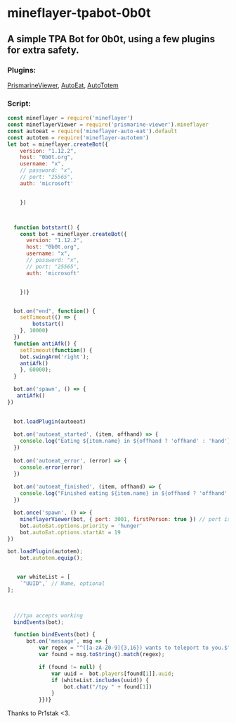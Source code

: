 # mineflayer-tpabot-0b0t
A simple TPA Bot for 0b0t, using a few plugins for extra safety.
------------------------------------------------------------------
### Plugins: 
[PrismarineViewer](https://github.com/PrismarineJS/prismarine-viewer),
[AutoEat](https://github.com/link-discord/mineflayer-auto-eat),
[AutoTotem](https://github.com/SpaceEngineer0/mineflayer-autotem)
### Script:
```js
const mineflayer = require('mineflayer')
const mineflayerViewer = require('prismarine-viewer').mineflayer
const autoeat = require('mineflayer-auto-eat').default
const autotem = require('mineflayer-autotem')
let bot = mineflayer.createBot({
    version: "1.12.2",
    host: "0b0t.org",
    username: "x",
    // password: "x",
    // port: "25565",
    auth: 'microsoft'


    })



  function botstart() {
    const bot = mineflayer.createBot({
      version: "1.12.2",
      host: "0b0t.org",
      username: "x",
      // password: "x",
      // port: "25565",
      auth: 'microsoft'


    })}


  bot.on("end", function() {
    setTimeout(() => {
        botstart()
    }, 10000)
  })
  function antiAfk() {
    setTimeout(function() {
    bot.swingArm('right');
    antiAfk()
    }, 60000);
  }

  bot.on('spawn', () => {
   antiAfk() 
})

  
  bot.loadPlugin(autoeat)
  
  bot.on('autoeat_started', (item, offhand) => {
    console.log("Eating ${item.name} in ${offhand ? 'offhand' : 'hand'}")
  })
  
  bot.on('autoeat_error', (error) => {
    console.error(error)
  })
  
  bot.on('autoeat_finished', (item, offhand) => {
    console.log("Finished eating ${item.name} in ${offhand ? 'offhand' : 'hand'}")
  })

  bot.once('spawn', () => {
    mineflayerViewer(bot, { port: 3001, firstPerson: true }) // port is the minecraft server port, if first person is false, you get a bird's-eye view
    bot.autoEat.options.priority = 'hunger'
    bot.autoEat.options.startAt = 19
})

bot.loadPlugin(autotem);
    bot.autotem.equip();


   var whiteList = [
    `"UUID",` // Name, optional
];


 
  ///tpa accepts working
  bindEvents(bot);

  function bindEvents(bot) { 
      bot.on('message', msg => {
          var regex = "^([a-zA-Z0-9]{3,16}) wants to teleport to you.$";
          var found = msg.toString().match(regex);

          if (found != null) {
              var uuid =  bot.players[found[1]].uuid;
              if (whiteList.includes(uuid)) {
                  bot.chat("/tpy " + found[1])
              }
          }})}
```
Thanks to Pr1stak <3.
